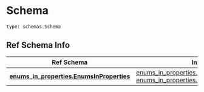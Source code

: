 # Schema
```
type: schemas.Schema
```

## Ref Schema Info
Ref Schema | Input Type | Output Type
---------- | ---------- | -----------
[**enums_in_properties.EnumsInProperties**](../../../../../../../../../components/schema/enums_in_properties.md) | [enums_in_properties.EnumsInPropertiesDictInput](../../../../../../../../../components/schema/enums_in_properties.md#enumsinpropertiesdictinput), [enums_in_properties.EnumsInPropertiesDict](../../../../../../../../../components/schema/enums_in_properties.md#enumsinpropertiesdict) | [enums_in_properties.EnumsInPropertiesDict](../../../../../../../../../components/schema/enums_in_properties.md#enumsinpropertiesdict)

